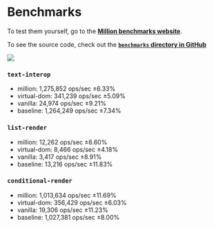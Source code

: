 # Benchmarks

To test them yourself, go to the [**Million benchmarks website**](https://million-benchmarks.netlify.app/).

To see the source code, check out the [**`benchmarks` directory in GitHub**](https://github.com/aidenybai/million/tree/main/benchmarks)

![](https://raw.githubusercontent.com/millionjs/docs/master/.github/assets/graph.png)

### `text-interop`

- million: 1,275,852 ops/sec ±6.33%
- virtual-dom: 341,239 ops/sec ±5.09%
- vanilla: 24,974 ops/sec ±9.21%
- baseline: 1,264,249 ops/sec ±7.34%

### `list-render`

- million: 12,262 ops/sec ±8.60%
- virtual-dom: 8,466 ops/sec ±4.18%
- vanilla: 3,417 ops/sec ±8.91%
- baseline: 13,216 ops/sec ±11.83%

### `conditional-render`

- million: 1,013,634 ops/sec ±11.69%
- virtual-dom: 356,429 ops/sec ±6.03%
- vanilla: 19,306 ops/sec ±11.23%
- baseline: 1,027,381 ops/sec ±8.00%
